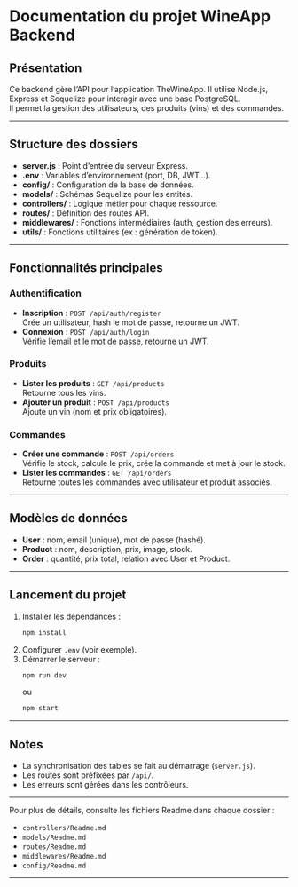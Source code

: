 # Documentation du projet WineApp Backend

## Présentation

Ce backend gère l’API pour l’application TheWineApp. Il utilise Node.js, Express et Sequelize pour interagir avec une base PostgreSQL.  
Il permet la gestion des utilisateurs, des produits (vins) et des commandes.

---

## Structure des dossiers

- **server.js** : Point d’entrée du serveur Express.
- **.env** : Variables d’environnement (port, DB, JWT…).
- **config/** : Configuration de la base de données.
- **models/** : Schémas Sequelize pour les entités.
- **controllers/** : Logique métier pour chaque ressource.
- **routes/** : Définition des routes API.
- **middlewares/** : Fonctions intermédiaires (auth, gestion des erreurs).
- **utils/** : Fonctions utilitaires (ex : génération de token).

---

## Fonctionnalités principales

### Authentification

- **Inscription** : `POST /api/auth/register`  
  Crée un utilisateur, hash le mot de passe, retourne un JWT.
- **Connexion** : `POST /api/auth/login`  
  Vérifie l’email et le mot de passe, retourne un JWT.

### Produits

- **Lister les produits** : `GET /api/products`  
  Retourne tous les vins.
- **Ajouter un produit** : `POST /api/products`  
  Ajoute un vin (nom et prix obligatoires).

### Commandes

- **Créer une commande** : `POST /api/orders`  
  Vérifie le stock, calcule le prix, crée la commande et met à jour le stock.
- **Lister les commandes** : `GET /api/orders`  
  Retourne toutes les commandes avec utilisateur et produit associés.

---

## Modèles de données

- **User** : nom, email (unique), mot de passe (hashé).
- **Product** : nom, description, prix, image, stock.
- **Order** : quantité, prix total, relation avec User et Product.

---

## Lancement du projet

1. Installer les dépendances :
   ```sh
   npm install
   ```
2. Configurer `.env` (voir exemple).
3. Démarrer le serveur :
   ```sh
   npm run dev
   ```
   ou
   ```sh
   npm start
   ```

---

## Notes

- La synchronisation des tables se fait au démarrage (`server.js`).
- Les routes sont préfixées par `/api/`.
- Les erreurs sont gérées dans les contrôleurs.

---

Pour plus de détails, consulte les fichiers Readme dans chaque dossier :

- `controllers/Readme.md`
- `models/Readme.md`
- `routes/Readme.md`
- `middlewares/Readme.md`
- `config/Readme.md`

---
